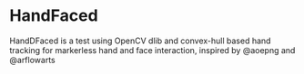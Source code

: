 # HandFaced 

HandDFaced is a test using OpenCV dlib and convex-hull based hand tracking for markerless hand and face interaction, inspired by @aoepng and @arflowarts
